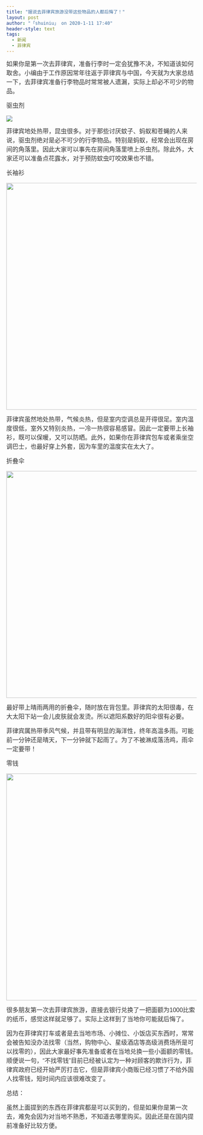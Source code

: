 ```yaml
---
title: "据说去菲律宾旅游没带这些物品的人都后悔了！"
layout: post
author: "「shuiniu」 on 2020-1-11 17:40"
header-style: text
tags:
  - 新闻
  - 菲律宾
---
```


<head></head>
<body>
 <p style="line-height:24px;text-indent:nullem;text-align:left"><font style="color:rgb(51, 51, 51)"><font face="arial"><font style="font-size:16px">如果你是第一次去菲律宾，准备行李时一定会犹豫不决，不知道该如何取舍。小编由于工作原因常年往返于菲律宾与中国，今天就为大家总结一下，去菲律宾准备行李物品时常常被人遗漏，实际上却必不可少的物品。</font></font></font></p>
 <p style="line-height:24px;text-indent:nullem;text-align:left"><font style="color:rgb(51, 51, 51)"><font face="arial"><font style="font-size:16px">驱虫剂</font></font></font></p>
 <font style="color:rgb(0, 0, 0)"><font face="arial"><font style="font-size:12px"><img src="https://pics1.baidu.com/feed/18d8bc3eb13533fad7f1e1b3a4b2fa1940345b4a.jpeg?token=6adfc885eba90eabb865f3c6648a7b57&amp;s=11032FFB46077143DC1D9F690300C054" onload="thumbImg(this)"></font></font></font>
 <br> 
 <p style="line-height:24px;text-indent:nullem;text-align:left"><font style="color:rgb(51, 51, 51)"><font face="arial"><font style="font-size:16px">菲律宾地处热带，昆虫很多。对于那些讨厌蚊子、蚂蚁和苍蝇的人来说，驱虫剂绝对是必不可少的行李物品。特别是蚂蚁，经常会出现在房间的角落里。因此大家可以事先在房间角落里喷上杀虫剂。除此外，大家还可以准备点花露水，对于预防蚊虫叮咬效果也不错。</font></font></font></p>
 <p style="line-height:24px;text-indent:nullem;text-align:left"><font style="color:rgb(51, 51, 51)"><font face="arial"><font style="font-size:16px">长袖衫</font></font></font></p>
 <font style="color:rgb(0, 0, 0)"><font face="arial"><font style="font-size:12px"><img width="600" src="https://pics5.baidu.com/feed/d058ccbf6c81800a55b8f72bbc5434fc828b4718.jpeg?token=0751f39d40f2b04d5a692fa5bc04a66e&amp;s=8A88C701C1A2F71D809CC0DF010080A0"></font></font></font>
 <br> 
 <p style="line-height:24px;text-indent:nullem;text-align:left"><font style="color:rgb(51, 51, 51)"><font face="arial"><font style="font-size:16px">菲律宾虽然地处热带，气候炎热，但是室内空调总是开得很足。室内温度很低，室外又特别炎热，一冷一热很容易感冒。因此一定要带上长袖衫，既可以保暖，又可以防晒。此外，如果你在菲律宾包车或者乘坐空调巴士，也最好穿上外套，因为车里的温度实在太大了。</font></font></font></p>
 <p style="line-height:24px;text-indent:nullem;text-align:left"><font style="color:rgb(51, 51, 51)"><font face="arial"><font style="font-size:16px">折叠伞</font></font></font></p>
 <font style="color:rgb(0, 0, 0)"><font face="arial"><font style="font-size:12px"><img width="600" src="https://pics4.baidu.com/feed/5366d0160924ab18d9aaabe23e9be1cb7a890b09.jpeg?token=07e5e1a78df82c3886f5708441be5ac6&amp;s=88011F78C76152AC94C070650300F070"></font></font></font>
 <br> 
 <p style="line-height:24px;text-indent:nullem;text-align:left"><font style="color:rgb(51, 51, 51)"><font face="arial"><font style="font-size:16px">最好带上晴雨两用的折叠伞，随时放在背包里。菲律宾的太阳很毒，在大太阳下站一会儿皮肤就会发烫。所以遮阳系数好的阳伞很有必要。</font></font></font></p>
 <p style="line-height:24px;text-indent:nullem;text-align:left"><font style="color:rgb(51, 51, 51)"><font face="arial"><font style="font-size:16px">菲律宾属热带季风气候，并且带有明显的海洋性，终年高温多雨。可能前一分钟还是晴天，下一分钟就下起雨了。为了不被淋成落汤鸡，雨伞一定要带！</font></font></font></p>
 <p style="line-height:24px;text-indent:nullem;text-align:left"><font style="color:rgb(51, 51, 51)"><font face="arial"><font style="font-size:16px">零钱</font></font></font></p>
 <font style="color:rgb(0, 0, 0)"><font face="arial"><font style="font-size:12px"><img width="600" src="https://pics1.baidu.com/feed/adaf2edda3cc7cd985fe5cf034602639b90e91aa.jpeg?token=e94d036da54e00b92536033e7aaa3f13&amp;s=37E09D1807024143087131CA03007030"></font></font></font>
 <br> 
 <p style="line-height:24px;text-indent:nullem;text-align:left"><font style="color:rgb(51, 51, 51)"><font face="arial"><font style="font-size:16px">很多朋友第一次去菲律宾旅游，直接去银行兑换了一把面额为1000比索的纸币，感觉这样就足够了。实际上这样到了当地你可能就后悔了。</font></font></font></p>
 <p style="line-height:24px;text-indent:nullem;text-align:left"><font style="color:rgb(51, 51, 51)"><font face="arial"><font style="font-size:16px">因为在菲律宾打车或者是去当地市场、小摊位、小饭店买东西时，常常会被告知没办法找零（当然，购物中心、星级酒店等高级消费场所是可以找零的），因此大家最好事先准备或者在当地兑换一些小面额的零钱。顺便说一句，“不找零钱”目前已经被认定为一种对顾客的欺诈行为，菲律宾政府已经开始严厉打击它，但是菲律宾小商贩已经习惯了不给外国人找零钱，短时间内应该很难改变了。</font></font></font></p>
 <p style="line-height:24px;text-indent:nullem;text-align:left"><font style="color:rgb(51, 51, 51)"><font face="arial"><font style="font-size:16px">总结：</font></font></font></p>
 <p style="line-height:24px;text-indent:nullem;text-align:left"><font style="color:rgb(51, 51, 51)"><font face="arial"><font style="font-size:16px">虽然上面提到的东西在菲律宾都是可以买到的，但是如果你是第一次去，难免会因为对当地不熟悉，不知道去哪里购买。因此还是在国内提前准备好比较方便。</font></font></font></p>
 <br>
</body>


